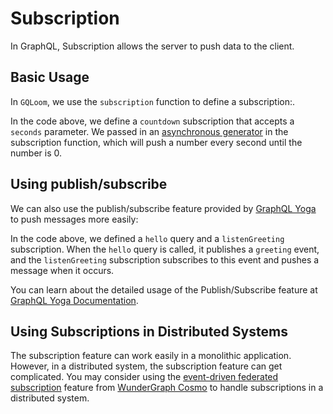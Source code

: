 <script setup>
import { Tabs } from "@/components/tabs"
</script>
# Subscription

In GraphQL, Subscription allows the server to push data to the client.

## Basic Usage

In `GQLoom`, we use the `subscription` function to define a subscription:.

<Tabs groupId='schema-builder'>
<template #valibot>

```ts twoslash
import { weave, resolver, subscription } from "@gqloom/core"
import { ValibotWeaver } from "@gqloom/valibot"
import * as v from "valibot"
import { createServer } from "node:http"
import { createYoga } from "graphql-yoga"

const countdownResolver = resolver({
  countdown: subscription(v.number())
    .input({ seconds: v.pipe(v.number(), v.integer()) })
    .subscribe(async function* (data) {
      for (let i = data.seconds; i >= 0; i--) {
        await new Promise((resolve) => setTimeout(resolve, 1000))
        yield i
      }
    }),
})

const schema = weave(countdownResolver)
const yoga = createYoga({ schema })
const server = createServer(yoga)

server.listen(4000, () => {
  console.info("Server is running on http://localhost:4000/graphql")
})
```

</template>
<template #zod>

```ts twoslash
import { weave, resolver, subscription } from "@gqloom/core"
import { ZodWeaver } from "@gqloom/zod"
import * as z from "zod"
import { createServer } from "node:http"
import { createYoga } from "graphql-yoga"

const countdownResolver = resolver({
  countdown: subscription(z.number())
    .input({ seconds: z.number().int() })
    .subscribe(async function* (data) {
      for (let i = data.seconds; i >= 0; i--) {
        await new Promise((resolve) => setTimeout(resolve, 1000))
        yield i
      }
    }),
})

const schema = weave(ZodWeaver, countdownResolver)
const yoga = createYoga({ schema })
const server = createServer(yoga)

server.listen(4000, () => {
  console.info("Server is running on http://localhost:4000/graphql")
})
```

</template>
</Tabs>

In the code above, we define a `countdown` subscription that accepts a `seconds` parameter.
We passed in an [asynchronous generator](https://developer.mozilla.org/docs/Web/JavaScript/Reference/Global_Objects/AsyncGenerator) in the subscription function, which will push a number every second until the number is 0.

## Using publish/subscribe

We can also use the publish/subscribe feature provided by [GraphQL Yoga](https://the-guild.dev/graphql/yoga-server/docs/features/subscriptions#getting-started) to push messages more easily:

<Tabs groupId='schema-builder'>
<template #valibot>

```ts twoslash
import { resolver, query, subscription } from "@gqloom/core"
import { createPubSub } from "graphql-yoga"
import * as v from "valibot"

const pubSub = createPubSub<{ greeting: [string] }>()

const HelloResolver = resolver({
  hello: query(v.string())
    .input({ name: v.string() })
    .resolve(({ name }) => {
      const hello = `Hello, ${name}`
      pubSub.publish("greeting", hello)
      return hello
    }),

  listenGreeting: subscription(v.string())
    .subscribe(() => pubSub.subscribe("greeting"))
    .resolve((payload) => payload),
})
```

</template>
<template #zod>

```ts twoslash
import { resolver, query, subscription } from "@gqloom/zod"
import { createPubSub } from "graphql-yoga"
import * as z from "zod"

const pubSub = createPubSub<{ greeting: [string] }>()

const HelloResolver = resolver({
  hello: query(z.string())
    .input({ name: z.string() })
    .resolve(({ name }) => {
      const hello = `Hello, ${name}`
      pubSub.publish("greeting", hello)
      return hello
    }),

  listenGreeting: subscription(z.string())
    .subscribe(() => pubSub.subscribe("greeting"))
    .resolve((payload) => payload),
})
```

</template>
</Tabs>

In the code above, we defined a `hello` query and a `listenGreeting` subscription.
When the `hello` query is called, it publishes a `greeting` event, and the `listenGreeting` subscription subscribes to this event and pushes a message when it occurs.

You can learn about the detailed usage of the Publish/Subscribe feature at [GraphQL Yoga Documentation](https://the-guild.dev/graphql/yoga-server/docs/features/subscriptions#getting-started).

## Using Subscriptions in Distributed Systems

The subscription feature can work easily in a monolithic application. However, in a distributed system, the subscription feature can get complicated. You may consider using the [event-driven federated subscription](https://cosmo-docs.wundergraph.com/router/event-driven-federated-subscriptions-edfs) feature from [WunderGraph Cosmo](https://cosmo-docs.wundergraph.com/) to handle subscriptions in a distributed system.
